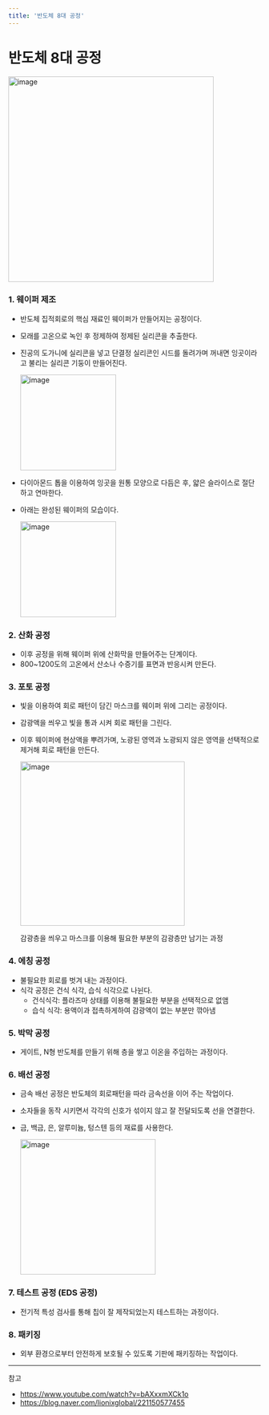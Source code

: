 ```yaml
---
title: '반도체 8대 공정'
---
```

# 반도체 8대 공정 

<img width="410" alt="image" src="https://github.com/rlaisqls/TIL/assets/81006587/f9896091-e626-422c-8240-149e7d12b986">

### 1. 웨이퍼 제조
- 반도체 집적회로의 핵심 재료인 웨이퍼가 만들어지는 공정이다.

- 모래를 고온으로 녹인 후 정제하여 정제된 실리콘을 추출한다.
- 진공의 도가니에 실리콘을 넣고 단결정 실리콘인 시드를 돌려가며 꺼내면 잉곳이라고 불리는 실리콘 기둥이 만들어진다.
    
    <img width="191" alt="image" src="https://github.com/rlaisqls/TIL/assets/81006587/369ce871-3366-4ebe-94be-15ea5f70d35e">


- 다이아몬드 톱을 이용하여 잉곳을 원통 모양으로 다듬은 후, 얇은 슬라이스로 절단하고 연마한다.
- 아래는 완성된 웨이퍼의 모습이다.
    
    <img width="191" alt="image" src="https://github.com/rlaisqls/TIL/assets/81006587/7a31f40c-da93-44a0-b010-691dc3c43d23">


### 2. 산화 공정
- 이후 공정을 위해 웨이퍼 위에 산화막을 만들어주는 단계이다.
- 800~1200도의 고온에서 산소나 수증기를 표면과 반응시켜 만든다.

### 3. 포토 공정
- 빛을 이용하여 회로 패턴이 담긴 마스크를 웨이퍼 위에 그리는 공정이다.
- 감광액을 씌우고 빛을 통과 시켜 회로 패턴을 그린다.
- 이후 웨이퍼에 현상액을 뿌려가며, 노광된 영역과 노광되지 않은 영역을 선택적으로 제거해 회로 패턴을 만든다.

    <img width="328" alt="image" src="https://github.com/rlaisqls/TIL/assets/81006587/8c610a72-be79-44e3-88cc-807abf0f1d62">

   감광층을 씌우고 마스크를 이용해 필요한 부분의 감광층만 남기는 과정

### 4. 에칭 공정 
- 불필요한 회로를 벗겨 내는 과정이다.
- 식각 공정은 건식 식각, 습식 식각으로 나뉜다.
  - 건식식각: 플라즈마 상태를 이용해 불필요한 부분을 선택적으로 없앰
  - 습식 식각: 용액이과 접촉하게하여 감광액이 없는 부분만 깎아냄

### 5. 박막 공정
- 게이트, N형 반도체를 만들기 위해 층을 쌓고 이온을 주입하는 과정이다.

### 6. 배선 공정
- 금속 배선 공정은 반도체의 회로패턴을 따라 금속선을 이어 주는 작업이다.
- 소자들을 동작 시키면서 각각의 신호가 섞이지 않고 잘 전달되도록 선을 연결한다.
- 금, 백금, 은, 알루미늄, 텅스텐 등의 재료를 사용한다.
    
    <img width="270" alt="image" src="https://github.com/rlaisqls/TIL/assets/81006587/8135ad85-fd2c-4b2c-9698-e07d8c61b55e">

### 7. 테스트 공정 (EDS 공정)
- 전기적 특성 검사를 통해 칩이 잘 제작되었는지 테스트하는 과정이다.

### 8. 패키징
- 외부 환경으로부터 안전하게 보호될 수 있도록 기판에 패키징하는 작업이다.

---
참고
- https://www.youtube.com/watch?v=bAXxxmXCk1o
- https://blog.naver.com/lionixglobal/221150577455